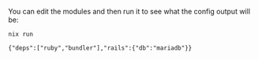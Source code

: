 You can edit the modules and then run it to see what the config output will be:

```
nix run
```

```
{"deps":["ruby","bundler"],"rails":{"db":"mariadb"}}
```
